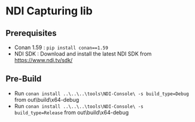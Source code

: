 # NDI Capturing lib

## Prerequisites

- Conan 1.59 : `pip install conan==1.59`
- NDI SDK : Download and install the latest NDI SDK from https://www.ndi.tv/sdk/

## Pre-Build
- Run `conan install ..\..\..\tools\NDI-Console\ -s build_type=Debug` from out\build\x64-debug
- Run `conan install ..\..\..\tools\NDI-Console\ -s build_type=Release` from out\build\x64-debug

